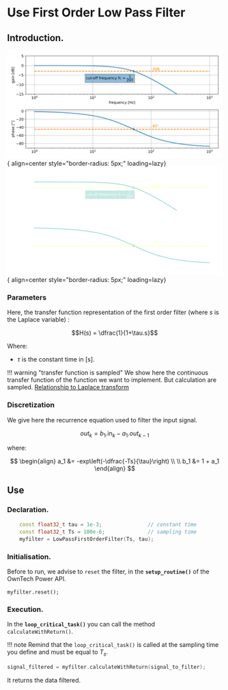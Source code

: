 # Use First Order Low Pass Filter

## Introduction.

![first order filter bode plot](images/first_order_filter-light.svg#only-light){ align=center style="border-radius: 5px;" loading=lazy}
![first order filter bode plot](images/first_order_filter-dark.svg#only-dark){ align=center style="border-radius: 5px;" loading=lazy}

### Parameters
Here, the transfer function representation of the first order filter (where $s$ is the
Laplace variable) :  

$$H(s) = \dfrac{1}{1+\tau.s}$$ 

Where:

* $\tau$ is the constant time in [s].

!!! warning "transfer function is sampled"
    We show here the continuous transfer function of the function we want to implement.
    But calculation are sampled.
    [Relationship to Laplace transform](https://en.wikipedia.org/wiki/Z-transform#Relationship_to_Laplace_transform)

### Discretization

We give here the recurrence equation used to filter the $\text{input}$ signal.

$$ 
out_k = b_1 . \text{in}_k - a_1 . out_{k-1}
$$

where:

$$
\begin{align}
a_1 &= -exp\left(-\dfrac{-Ts}{\tau}\right) \\ \\
b_1 &= 1 + a_1
\end{align}
$$

## Use
### Declaration.
```cpp
    const float32_t tau = 1e-3;               // constant time
    const float32_t Ts = 100e-6;              // sampling time
    myfilter = LowPassFirstOrderFilter(Ts, tau);
```

### Initialisation.
Before to run, we advise to `reset` the filter, in the **`setup_routine()`** of the
OwnTech Power API.

```
myfilter.reset();
```

### Execution.
In the **`loop_critical_task()`** you can call the method `calculateWithReturn()`.

!!! note
    Remind that the `loop_critical_task()` is called at the sampling time you define and
    must be equal to $T_s$.
```cpp
signal_filtered = myfilter.calculateWithReturn(signal_to_filter);
```

It returns the data filtered.
